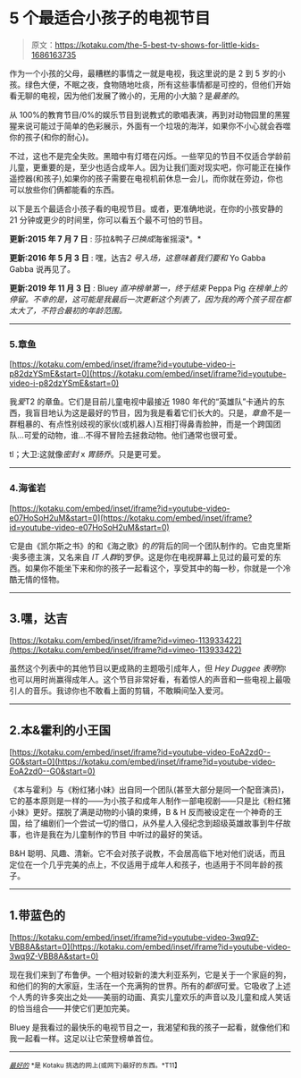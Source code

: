 # 5 个最适合小孩子的电视节目

> 原文：<https://kotaku.com/the-5-best-tv-shows-for-little-kids-1686163735>

作为一个小孩的父母，最糟糕的事情之一就是电视，我这里说的是 2 到 5 岁的小孩。绿色大便，不眠之夜，食物随地吐痰，所有这些事情都是可控的，但他们开始看无聊的电视，因为他们发展了微小的，无用的小大脑？是*最差的*。

从 100%的教育节目/0%的娱乐节目到说教式的歌唱表演，再到对动物园里的黑猩猩来说可能过于简单的色彩展示，外面有一个垃圾的海洋，如果你不小心就会吞噬你的孩子(和你的耐心)。

不过，这也不是完全失败。黑暗中有灯塔在闪烁。一些罕见的节目不仅适合学龄前儿童，更重要的是，至少也适合成年人。因为让我们面对现实吧，你可能正在操作遥控器(和孩子),如果你的孩子需要在电视机前休息一会儿，而你就在旁边，你也可以放些你们俩都能看的东西。

以下是五个最适合小孩子看的电视节目。或者，更准确地说，在你的小孩安静的 21 分钟或更少的时间里，你可以看五个最不可怕的节目。

**更新:2015 年 7 月 7 日** : 莎拉&鸭子*已换成*海雀摇滚*。*

**更新:2016 年 5 月 3 日** : 嘿，达吉*2 号入场，这意味着我们要和* Yo Gabba Gabba 说再见了。

**更新:2019 年 11 月 3 日** *:* Bluey *直冲榜单第一，终于结束* Peppa Pig *在榜单上的停留。不幸的是，这可能是我最后一次更新这个列表了，因为我的两个孩子现在都太大了，不符合最初的年龄范围。*

* * *

### 5.章鱼

 [https://kotaku.com/embed/inset/iframe?id=youtube-video-i-p82dzYSmE&start=0](https://kotaku.com/embed/inset/iframe?id=youtube-video-i-p82dzYSmE&start=0) 

我*爱*T2 的章鱼。它们是目前儿童电视中最接近 1980 年代的“英雄队”卡通片的东西，我盲目地认为这是最好的节目，因为我是看着它们长大的。只是，*章鱼*不是一群粗暴的、有点性别歧视的家伙(或机器人)互相打得鼻青脸肿，而是一个跨国团队...可爱的动物，谁...不得不冒险去拯救动物。他们通常也很可爱。

tl；大卫:这就像*密封* x *胃肠乔*。只是更可爱。

* * *

### 4.海雀岩

 [https://kotaku.com/embed/inset/iframe?id=youtube-video-e07HoSoH2uM&start=0](https://kotaku.com/embed/inset/iframe?id=youtube-video-e07HoSoH2uM&start=0) 

它是由《凯尔斯之书》的和《海之歌》的*的*背后的同一个团队制作的。它由克里斯·奥多德主演，又名来自 *IT 人群*的罗伊。这是你在电视屏幕上见过的最可爱的东西。如果你不能坐下来和你的孩子一起看这个，享受其中的每一秒，你就是一个冷酷无情的怪物。

* * *

## 3.嘿，达吉

 [https://kotaku.com/embed/inset/iframe?id=vimeo-113933422](https://kotaku.com/embed/inset/iframe?id=vimeo-113933422) 

虽然这个列表中的其他节目以更成熟的主题吸引成年人，但 *Hey Duggee 表明*你也可以用时尚赢得成年人。这个节目非常好看，有着惊人的声音和一些电视上最吸引人的音乐。我谅你也不敢看上面的剪辑，不敢瞬间坠入爱河。

* * *

## 2.本&霍利的小王国

 [https://kotaku.com/embed/inset/iframe?id=youtube-video-EoA2zd0--G0&start=0](https://kotaku.com/embed/inset/iframe?id=youtube-video-EoA2zd0--G0&start=0) 

《本与霍利》与《粉红猪小妹》出自同一个团队(甚至大部分是同一个配音演员)，它的基本原则是一样的——为小孩子和成年人制作一部电视剧——只是比《粉红猪小妹》更好。摆脱了满是动物的小镇的束缚，B & H 反而被设定在一个神奇的王国，给了编剧们一个尝试一切的借口，从外星人入侵纪念到超级英雄故事到牛仔故事，也许是我在为儿童制作的节目 中听过的最好的笑话。

B&H 聪明、风趣、清新。它不会对孩子说教，不会居高临下地对他们说话，而且定位在一个几乎完美的点上，不仅适用于成年人和孩子，也适用于不同年龄的孩子。

* * *

## 1.带蓝色的

 [https://kotaku.com/embed/inset/iframe?id=youtube-video-3wq9Z-VBB8A&start=0](https://kotaku.com/embed/inset/iframe?id=youtube-video-3wq9Z-VBB8A&start=0) 

现在我们来到了布鲁伊。一个相对较新的澳大利亚系列，它是关于一个家庭的狗，和他们的狗的大家庭，生活在一个充满狗的世界。所有的*都很*可爱。它吸收了上述个人秀的许多突出之处——美丽的动画、真实儿童欢乐的声音以及儿童和成人笑话的恰当组合——并使它们更加完美。

Bluey 是我看过的最快乐的电视节目之一，我渴望和我的孩子一起看，就像他们和我一起看一样。这足以让它荣登榜单首位。

* * *

[<small>*最好的*</small>](http://thebests.kotaku.com/) <small>*是 Kotaku 挑选的网上(或网下)最好的东西。*T11】</small>